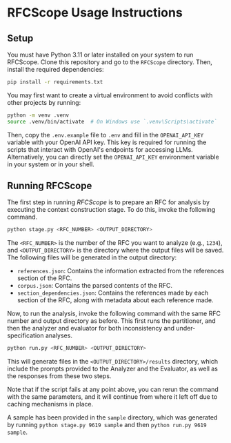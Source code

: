 # RFCScope Usage Instructions

## Setup

You must have Python 3.11 or later installed on your system to run RFCScope. Clone this repository and go to the `RFCScope` directory. Then, install the required dependencies:

```bash
pip install -r requirements.txt
```

You may first want to create a virtual environment to avoid conflicts with other projects by running:

```bash
python -m venv .venv
source .venv/bin/activate  # On Windows use `.venv\Scripts\activate`
```

Then, copy the `.env.example` file to `.env` and fill in the `OPENAI_API_KEY` variable with your OpenAI API key. This key is required for running the scripts that interact with OpenAI's endpoints for accessing LLMs. Alternatively, you can directly set the `OPENAI_API_KEY` environment variable in your system or in your shell.

## Running RFCScope

The first step in running _RFCScope_ is to prepare an RFC for analysis by executing the context construction stage. To do this, invoke the following command.

```bash
python stage.py <RFC_NUMBER> <OUTPUT_DIRECTORY>
```

The `<RFC_NUMBER>` is the number of the RFC you want to analyze (e.g., `1234`), and `<OUTPUT_DIRECTORY>` is the directory where the output files will be saved. The following files will be generated in the output directory:

- `references.json`: Contains the information extracted from the references section of the RFC.
- `corpus.json`: Contains the parsed contents of the RFC.
- `section_dependencies.json`: Contains the references made by each section of the RFC, along with metadata about each reference made.

Now, to run the analysis, invoke the following command with the same RFC number and output directory as before. This first runs the partitioner, and then the analyzer and evaluator for both inconsistency and under-specification analyses.

```bash
python run.py <RFC_NUMBER> <OUTPUT_DIRECTORY>
```

This will generate files in the `<OUTPUT_DIRECTORY>/results` directory, which include the prompts provided to the Analyzer and the Evaluator, as well as the responses from these two steps.

Note that if the script fails at any point above, you can rerun the command with the same parameters, and it will continue from where it left off due to caching mechanisms in place.

A sample has been provided in the `sample` directory, which was generated by running `python stage.py 9619 sample` and then `python run.py 9619 sample`.
